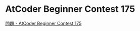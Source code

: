 AtCoder Beginner Contest 175
===

[問題 - AtCoder Beginner Contest 175](https://atcoder.jp/contests/abc175/tasks)
